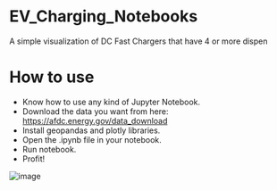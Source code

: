 # EV_Charging_Notebooks
A simple visualization of DC Fast Chargers that have 4 or more dispen

# How to use
* Know how to use any kind of Jupyter Notebook.
* Download the data you want from here: https://afdc.energy.gov/data_download
* Install geopandas and plotly libraries.
* Open the .ipynb file in your notebook.
* Run notebook.
* Profit!

![image](https://github.com/jeffHoltStevenson/EV_Charging_Notebooks/assets/1831611/b0ffbd08-bf3b-48b0-8b38-d7f3ea8add1a)

